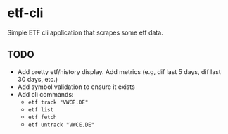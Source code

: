 # etf-cli

Simple ETF cli application that scrapes some etf data.

## TODO

- Add pretty etf/history display. Add metrics (e.g, dif last 5 days, dif last 30 days, etc.)
- Add symbol validation to ensure it exists
- Add cli commands:
  - `etf track "VWCE.DE"`
  - `etf list`
  - `etf fetch`
  - `etf untrack "VWCE.DE"`